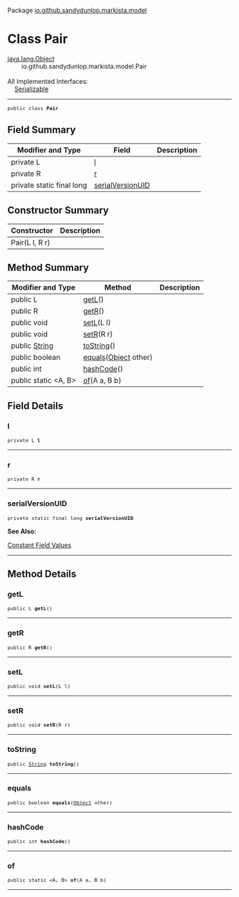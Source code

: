 Package [io.github.sandydunlop.markista.model](index.md)

# Class Pair
[java.lang.Object](https://docs.oracle.com/en/java/javase/24/docs/api/java.base/java/lang/Object.html)<br/>
        io.github.sandydunlop.markista.model.Pair<br/>
<br/>
All Implemented Interfaces:<br/>
    [Serializable](https://docs.oracle.com/en/java/javase/24/docs/api/java.base/java/io/Serializable.html)


----

<span style="font-family: monospace; font-size: 80%;">public class __Pair__</span>


## Field Summary

| Modifier and Type         | Field                                 | Description |
|---------------------------|---------------------------------------|-------------|
| private L                 | [l](#l)                               |             |
| private R                 | [r](#r)                               |             |
| private static final long | [serialVersionUID](#serialversionuid) |             |



## Constructor Summary

| Constructor    | Description |
|----------------|-------------|
| Pair(L l, R r) |             |



## Method Summary

| Modifier and Type                                                                                   | Method                                                                                                                | Description |
|-----------------------------------------------------------------------------------------------------|-----------------------------------------------------------------------------------------------------------------------|-------------|
| public L                                                                                            | [getL](#getl)()                                                                                                       |             |
| public R                                                                                            | [getR](#getr)()                                                                                                       |             |
| public void                                                                                         | [setL](#setl)(L l)                                                                                                    |             |
| public void                                                                                         | [setR](#setr)(R r)                                                                                                    |             |
| public [String](https://docs.oracle.com/en/java/javase/24/docs/api/java.base/java/lang/String.html) | [toString](#tostring)()                                                                                               |             |
| public boolean                                                                                      | [equals](#equals)([Object](https://docs.oracle.com/en/java/javase/24/docs/api/java.base/java/lang/Object.html) other) |             |
| public int                                                                                          | [hashCode](#hashcode)()                                                                                               |             |
| public static [](Pair.md)<A, B>                                                                     | [of](#of)(A a, B b)                                                                                                   |             |



## Field Details

### l

<span style="font-family: monospace; font-size: 80%;">private L __l__</span>




---

### r

<span style="font-family: monospace; font-size: 80%;">private R __r__</span>




---

### serialVersionUID

<span style="font-family: monospace; font-size: 80%;">private static final long __serialVersionUID__</span>



**See Also:**


[Constant Field Values](../constant-values.md)



---


## Method Details

### getL

<span style="font-family: monospace; font-size: 80%;">public L __getL__()</span>




---

### getR

<span style="font-family: monospace; font-size: 80%;">public R __getR__()</span>




---

### setL

<span style="font-family: monospace; font-size: 80%;">public void __setL__(L l)</span>




---

### setR

<span style="font-family: monospace; font-size: 80%;">public void __setR__(R r)</span>




---

### toString

<span style="font-family: monospace; font-size: 80%;">public [String](https://docs.oracle.com/en/java/javase/24/docs/api/java.base/java/lang/String.html) __toString__()</span>




---

### equals

<span style="font-family: monospace; font-size: 80%;">public boolean __equals__([Object](https://docs.oracle.com/en/java/javase/24/docs/api/java.base/java/lang/Object.html) other)</span>




---

### hashCode

<span style="font-family: monospace; font-size: 80%;">public int __hashCode__()</span>




---

### of

<span style="font-family: monospace; font-size: 80%;">public static [](Pair.md)<A, B> __of__(A a, B b)</span>




---

